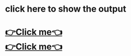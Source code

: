 <h1>click here to show the output<h1>
<a href="https://jitu-jk.github.io/Cap_782/ca1.html">👉Click me👈</a><br>
<a href="https://jitu-jk.github.io/Cap_782/boxmodel.html">👉Click me👈</a>

